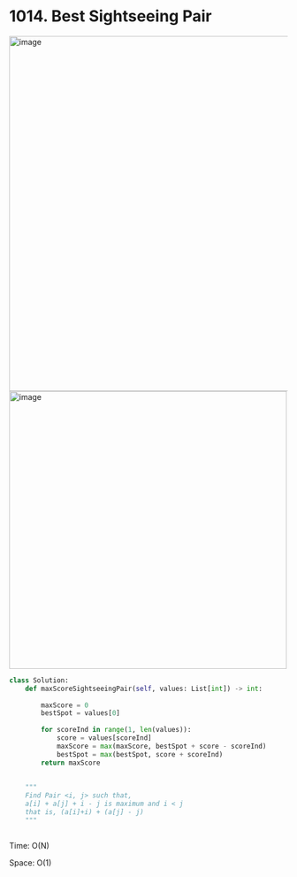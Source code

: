 # 1014. Best Sightseeing Pair

<img width="642" alt="image" src="https://user-images.githubusercontent.com/35987583/179396130-8a6d506b-bacb-43b3-9784-67a6a7335a79.png">
<img width="502" alt="image" src="https://user-images.githubusercontent.com/35987583/179396147-cda8d200-b68b-4d3a-8231-f0229650b717.png">


```python
class Solution:
    def maxScoreSightseeingPair(self, values: List[int]) -> int:
        
        maxScore = 0
        bestSpot = values[0]
        
        for scoreInd in range(1, len(values)):
            score = values[scoreInd]
            maxScore = max(maxScore, bestSpot + score - scoreInd)
            bestSpot = max(bestSpot, score + scoreInd)
        return maxScore
    
    
    """
    Find Pair <i, j> such that,
    a[i] + a[j] + i - j is maximum and i < j
    that is, (a[i]+i) + (a[j] - j) 
    """
        
```

Time: O(N)

Space: O(1)
